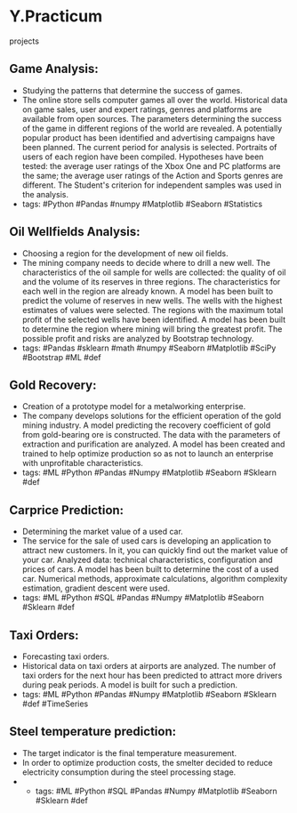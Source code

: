 # Y.Practicum
projects
## Game Analysis:
 - Studying the patterns that determine the success of games.
 - The online store sells computer games all over the world. Historical data on game sales, user and expert ratings, genres and platforms are available from open sources.
The parameters determining the success of the game in different regions of the world are revealed.
A potentially popular product has been identified and advertising campaigns have been planned.
The current period for analysis is selected. Portraits of users of each region have been compiled.
Hypotheses have been tested: the average user ratings of the Xbox One and PC platforms are the same;
the average user ratings of the Action and Sports genres are different.
The Student's criterion for independent samples was used in the analysis.
 - tags: #Python #Pandas #numpy #Matplotlib #Seaborn #Statistics

## Oil Wellfields Analysis:
 - Choosing a region for the development of new oil fields.
 - The mining company needs to decide where to drill a new well.
The characteristics of the oil sample for wells are collected: the quality of oil and the volume of its reserves in three regions. The characteristics for each well in the region are already known. 
A model has been built to predict the volume of reserves in new wells.
The wells with the highest estimates of values were selected.
The regions with the maximum total profit of the selected wells have been identified.
A model has been built to determine the region where mining will bring the greatest profit. The possible profit and risks are analyzed by Bootstrap technology.
 - tags: #Pandas #sklearn #math #numpy #Seaborn #Matplotlib #SciPy #Bootstrap #ML #def

## Gold Recovery:
 - Creation of a prototype model for a metalworking enterprise.
 - The company develops solutions for the efficient operation of the gold mining industry.
A model predicting the recovery coefficient of gold from gold-bearing ore is constructed. The data with the parameters of extraction and purification are analyzed.
A model has been created and trained to help optimize production so as not to launch an enterprise with unprofitable characteristics.
 - tags: #ML #Python #Pandas #Numpy #Matplotlib #Seaborn #Sklearn #def

## Carprice Prediction:
 - Determining the market value of a used car.
 - The service for the sale of used cars is developing an application to attract new customers. In it, you can quickly find out the market value of your car. 
Analyzed data: technical characteristics, configuration and prices of cars. A model has been built to determine the cost of a used car.
Numerical methods, approximate calculations, algorithm complexity estimation, gradient descent were used.
 - tags: #ML #Python #SQL #Pandas #Numpy #Matplotlib #Seaborn #Sklearn #def 

## Taxi Orders:
 - Forecasting taxi orders.
 - Historical data on taxi orders at airports are analyzed.
The number of taxi orders for the next hour has been predicted to attract more drivers during peak periods.
A model is built for such a prediction.
 - tags: #ML #Python #Pandas #Numpy #Matplotlib #Seaborn #Sklearn #def #TimeSeries

## Steel temperature prediction:
 - The target indicator is the final temperature measurement.
 - In order to optimize production costs, the smelter decided to reduce electricity consumption during the steel processing stage.
 - - tags: #ML #Python #SQL #Pandas #Numpy #Matplotlib #Seaborn #Sklearn #def 
